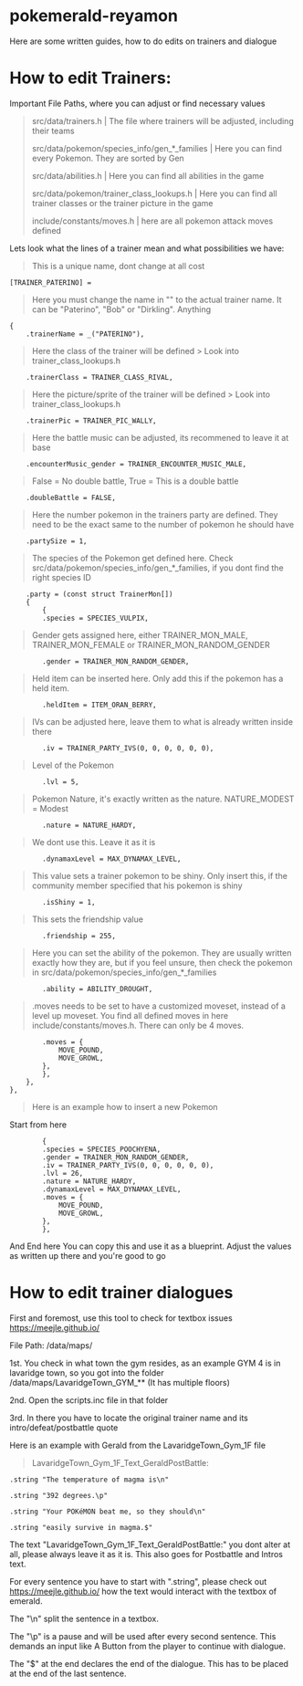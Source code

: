 ﻿# pokemerald-reyamon

 Here are some written guides, how to do edits on trainers and dialogue

# How to edit Trainers:

Important File Paths, where you can adjust or find necessary values
>src/data/trainers.h | The file where trainers will be adjusted, including their teams
>
>src/data/pokemon/species_info/gen_*_families | Here you can find every Pokemon. They are sorted by Gen
>
>src/data/abilities.h | Here you can find all abilities in the game
>
>src/data/pokemon/trainer_class_lookups.h | Here you can find all trainer classes or the trainer picture in the game
>
>include/constants/moves.h | here are all pokemon attack moves defined

Lets look what the lines of a trainer mean and what possibilities we have:

 >This is a unique name, dont change at all cost

    [TRAINER_PATERINO] = 
    
 >Here you must change the name in "" to the actual trainer name. It can be "Paterino", "Bob" or "Dirkling". Anything
 
    {
        .trainerName = _("PATERINO"), 
        
 >Here the class of the trainer will be defined > Look into trainer_class_lookups.h
 
        .trainerClass = TRAINER_CLASS_RIVAL, 
        
 >Here the picture/sprite of the trainer will be defined > Look into trainer_class_lookups.h
 
        .trainerPic = TRAINER_PIC_WALLY, 
        
 >Here the battle music can be adjusted, its recommened to leave it at base
 
        .encounterMusic_gender = TRAINER_ENCOUNTER_MUSIC_MALE, 
        
 >False = No double battle, True = This is a double battle
 
        .doubleBattle = FALSE, 
        
 >Here the number pokemon in the trainers party are defined. They need to be the exact same to the number of pokemon he should have
 
        .partySize = 1, 
        
 >The species of the Pokemon get defined here. Check src/data/pokemon/species_info/gen_*_families, if you dont find the right species ID
 
        .party = (const struct TrainerMon[])
        {
            {
            .species = SPECIES_VULPIX, 
            
 >Gender gets assigned here, either TRAINER_MON_MALE, TRAINER_MON_FEMALE or TRAINER_MON_RANDOM_GENDER
 
            .gender = TRAINER_MON_RANDOM_GENDER, 
            
 >Held item can be inserted here. Only add this if the pokemon has a held item.

            .heldItem = ITEM_ORAN_BERRY,
 
 >IVs can be adjusted here, leave them to what is already written inside there
 
            .iv = TRAINER_PARTY_IVS(0, 0, 0, 0, 0, 0), 
            
 >Level of the Pokemon
 
            .lvl = 5, 
            
 >Pokemon Nature, it's exactly written as the nature. NATURE_MODEST = Modest
 
            .nature = NATURE_HARDY, 
            
 >We dont use this. Leave it as it is
 
            .dynamaxLevel = MAX_DYNAMAX_LEVEL, 
            
 >This value sets a trainer pokemon to be shiny. Only insert this, if the community member specified that his pokemon is shiny
 
            .isShiny = 1, 

 >This sets the friendship value
 
            .friendship = 255, 
            
>Here you can set the ability of the pokemon. They are usually written exactly how they are, but if you feel unsure, then check the pokemon in src/data/pokemon/species_info/gen_*_families
 
            .ability = ABILITY_DROUGHT, 
            
 > .moves needs to be set to have a customized moveset, instead of a level up moveset. You find all defined moves in here include/constants/moves.h. There can only be 4 moves.
 
            .moves = { 
                MOVE_POUND,
                MOVE_GROWL,
            },
            },
        },
    },

>Here is an example how to insert a new Pokemon

Start from here

            { 
            .species = SPECIES_POOCHYENA,
            .gender = TRAINER_MON_RANDOM_GENDER,
            .iv = TRAINER_PARTY_IVS(0, 0, 0, 0, 0, 0),
            .lvl = 26,
            .nature = NATURE_HARDY,
            .dynamaxLevel = MAX_DYNAMAX_LEVEL,
            .moves = {
                MOVE_POUND,
                MOVE_GROWL,
            },
            },
            
And End here
You can copy this and use it as a blueprint. Adjust the values as written up there and you're good to go

# How to edit trainer dialogues

First and foremost, use this tool to check for textbox issues https://meejle.github.io/

File Path: /data/maps/

1st. You check in what town the gym resides, as an example GYM 4 is in lavaridge town, so you got into the folder /data/maps/LavaridgeTown_GYM_** (It has multiple floors)

2nd. Open the scripts.inc file in that folder

3rd. In there you have to locate the original trainer name and its intro/defeat/postbattle quote

Here is an example with Gerald from the LavaridgeTown_Gym_1F file

>LavaridgeTown_Gym_1F_Text_GeraldPostBattle:

	.string "The temperature of magma is\n"

	.string "392 degrees.\p"

	.string "Your POKéMON beat me, so they should\n"

	.string "easily survive in magma.$"

The text "LavaridgeTown_Gym_1F_Text_GeraldPostBattle:" you dont alter at all, please always leave it as it is. This also goes for Postbattle and Intros text.

For every sentence you have to start with ".string", please check out https://meejle.github.io/ how the text would interact with the textbox of emerald.

The "\n" split the sentence in a textbox.

The "\p" is a pause and will be used after every second sentence. This demands an input like A Button from the player to continue with dialogue.

The "$" at the end declares the end of the dialogue. This has to be placed at the end of the last sentence.
